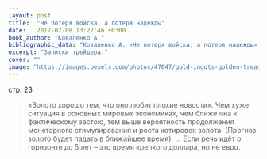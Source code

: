 ```yaml
---
layout: post
title:  "Не потеря войска, а потеря надежды"
date:   2017-02-08 13:27:46 +0300
book_author: "Коваленко А."
bibliographic_data: "Коваленко А. «Не потеря войска, а потеря надежды» - интервью с Сергеем Хестановым. Журнал «Эксперт-Урал», №41-42, 2016 г., стр.21-23"
excerpt: "Записки трейдера."
cover: ""
image: "https://images.pexels.com/photos/47047/gold-ingots-golden-treasure-47047.jpeg?w=940&h=650&auto=compress&cs=tinysrgb"
---
```


стр. 23

> «Золото хорошо тем, что оно любит плохие новости». Чем хуже ситуация в основных мировых экономиках, чем ближе она к фактическому застою, тем выше вероятность продолжения монетарного стимулирования и роста котировок золота. (Прогноз: золото будет падать в ближайшее время). … Если речь идёт о горизонте до 5 лет – это время крепкого доллара, но не евро.
